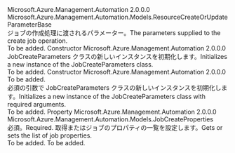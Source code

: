 <Type Name="JobCreateParameters" FullName="Microsoft.Azure.Management.Automation.Models.JobCreateParameters">
  <TypeSignature Language="C#" Value="public class JobCreateParameters : Microsoft.Azure.Management.Automation.Models.ResourceCreateOrUpdateParameterBase" />
  <TypeSignature Language="ILAsm" Value=".class public auto ansi beforefieldinit JobCreateParameters extends Microsoft.Azure.Management.Automation.Models.ResourceCreateOrUpdateParameterBase" />
  <TypeSignature Language="DocId" Value="T:Microsoft.Azure.Management.Automation.Models.JobCreateParameters" />
  <TypeSignature Language="VB.NET" Value="Public Class JobCreateParameters&#xA;Inherits ResourceCreateOrUpdateParameterBase" />
  <TypeSignature Language="F#" Value="type JobCreateParameters = class&#xA;    inherit ResourceCreateOrUpdateParameterBase" />
  <AssemblyInfo>
    <AssemblyName>Microsoft.Azure.Management.Automation</AssemblyName>
    <AssemblyVersion>2.0.0.0</AssemblyVersion>
  </AssemblyInfo>
  <Base>
    <BaseTypeName>Microsoft.Azure.Management.Automation.Models.ResourceCreateOrUpdateParameterBase</BaseTypeName>
  </Base>
  <Interfaces />
  <Docs>
    <summary>
            <span data-ttu-id="457e9-101">ジョブの作成処理に渡されるパラメーター。</span><span class="sxs-lookup"><span data-stu-id="457e9-101">The parameters supplied to the create job operation.</span></span>
            </summary>
    <remarks>To be added.</remarks>
  </Docs>
  <Members>
    <Member MemberName=".ctor">
      <MemberSignature Language="C#" Value="public JobCreateParameters ();" />
      <MemberSignature Language="ILAsm" Value=".method public hidebysig specialname rtspecialname instance void .ctor() cil managed" />
      <MemberSignature Language="DocId" Value="M:Microsoft.Azure.Management.Automation.Models.JobCreateParameters.#ctor" />
      <MemberSignature Language="VB.NET" Value="Public Sub New ()" />
      <MemberType>Constructor</MemberType>
      <AssemblyInfo>
        <AssemblyName>Microsoft.Azure.Management.Automation</AssemblyName>
        <AssemblyVersion>2.0.0.0</AssemblyVersion>
      </AssemblyInfo>
      <Parameters />
      <Docs>
        <summary>
            <span data-ttu-id="457e9-102">JobCreateParameters クラスの新しいインスタンスを初期化します。</span><span class="sxs-lookup"><span data-stu-id="457e9-102">Initializes a new instance of the JobCreateParameters class.</span></span>
            </summary>
        <remarks>To be added.</remarks>
      </Docs>
    </Member>
    <Member MemberName=".ctor">
      <MemberSignature Language="C#" Value="public JobCreateParameters (Microsoft.Azure.Management.Automation.Models.JobCreateProperties properties);" />
      <MemberSignature Language="ILAsm" Value=".method public hidebysig specialname rtspecialname instance void .ctor(class Microsoft.Azure.Management.Automation.Models.JobCreateProperties properties) cil managed" />
      <MemberSignature Language="DocId" Value="M:Microsoft.Azure.Management.Automation.Models.JobCreateParameters.#ctor(Microsoft.Azure.Management.Automation.Models.JobCreateProperties)" />
      <MemberSignature Language="VB.NET" Value="Public Sub New (properties As JobCreateProperties)" />
      <MemberSignature Language="F#" Value="new Microsoft.Azure.Management.Automation.Models.JobCreateParameters : Microsoft.Azure.Management.Automation.Models.JobCreateProperties -&gt; Microsoft.Azure.Management.Automation.Models.JobCreateParameters" Usage="new Microsoft.Azure.Management.Automation.Models.JobCreateParameters properties" />
      <MemberType>Constructor</MemberType>
      <AssemblyInfo>
        <AssemblyName>Microsoft.Azure.Management.Automation</AssemblyName>
        <AssemblyVersion>2.0.0.0</AssemblyVersion>
      </AssemblyInfo>
      <Parameters>
        <Parameter Name="properties" Type="Microsoft.Azure.Management.Automation.Models.JobCreateProperties" />
      </Parameters>
      <Docs>
        <param name="properties">To be added.</param>
        <summary>
            <span data-ttu-id="457e9-103">必須の引数で JobCreateParameters クラスの新しいインスタンスを初期化します。</span><span class="sxs-lookup"><span data-stu-id="457e9-103">Initializes a new instance of the JobCreateParameters class with required arguments.</span></span>
            </summary>
        <remarks>To be added.</remarks>
      </Docs>
    </Member>
    <Member MemberName="Properties">
      <MemberSignature Language="C#" Value="public Microsoft.Azure.Management.Automation.Models.JobCreateProperties Properties { get; set; }" />
      <MemberSignature Language="ILAsm" Value=".property instance class Microsoft.Azure.Management.Automation.Models.JobCreateProperties Properties" />
      <MemberSignature Language="DocId" Value="P:Microsoft.Azure.Management.Automation.Models.JobCreateParameters.Properties" />
      <MemberSignature Language="VB.NET" Value="Public Property Properties As JobCreateProperties" />
      <MemberSignature Language="F#" Value="member this.Properties : Microsoft.Azure.Management.Automation.Models.JobCreateProperties with get, set" Usage="Microsoft.Azure.Management.Automation.Models.JobCreateParameters.Properties" />
      <MemberType>Property</MemberType>
      <AssemblyInfo>
        <AssemblyName>Microsoft.Azure.Management.Automation</AssemblyName>
        <AssemblyVersion>2.0.0.0</AssemblyVersion>
      </AssemblyInfo>
      <ReturnValue>
        <ReturnType>Microsoft.Azure.Management.Automation.Models.JobCreateProperties</ReturnType>
      </ReturnValue>
      <Docs>
        <summary>
            <span data-ttu-id="457e9-104">必須。</span><span class="sxs-lookup"><span data-stu-id="457e9-104">Required.</span></span> <span data-ttu-id="457e9-105">取得またはジョブのプロパティの一覧を設定します。</span><span class="sxs-lookup"><span data-stu-id="457e9-105">Gets or sets the list of job properties.</span></span>
            </summary>
        <value>To be added.</value>
        <remarks>To be added.</remarks>
      </Docs>
    </Member>
  </Members>
</Type>
